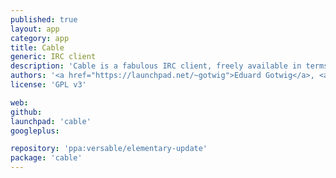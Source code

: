 ```yaml
---
published: true
layout: app
category: app
title: Cable
generic: IRC client
description: 'Cable is a fabulous IRC client, freely available in terms of free beer and free speech.'
authors: '<a href="https://launchpad.net/~gotwig">Eduard Gotwig</a>, <a href="https://launchpad.net/~julien-spautz">Julien Spautz</a>, <a href="https://launchpad.net/~tombeckmann">Tom Beckmann</a>, <a href="https://launchpad.net/~avlabs314">Auroral Xylon</a>'
license: 'GPL v3'

web:
github:
launchpad: 'cable'
googleplus:

repository: 'ppa:versable/elementary-update'
package: 'cable'
---
```

